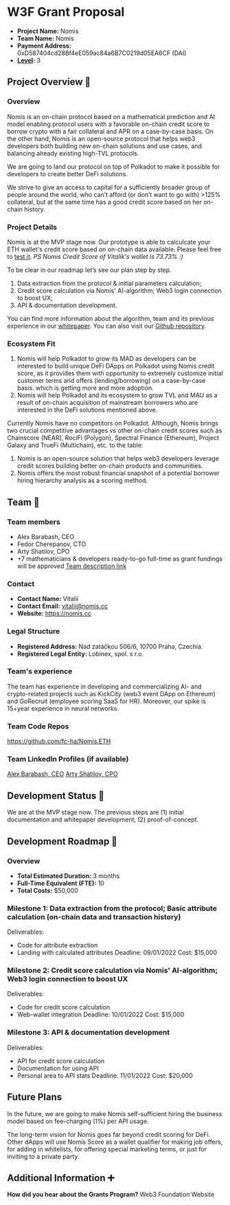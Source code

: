 # W3F Grant Proposal

- **Project Name:** Nomis
- **Team Name:** Nomis
- **Payment Address:** 0xD587404cd28Bf4eE059ac84a6B7C0219d05EA6CF (DAI)
- **[Level](https://github.com/w3f/Grants-Program/tree/master#level_slider-levels):** 3

## Project Overview :page_facing_up:

### Overview

Nomis is an on-chain protocol based on a mathematical prediction and AI model enabling protocol users with a favorable on-chain credit score to borrow crypto with a fair collateral and APR on a case-by-case basis. On the other hand, Nomis is an open-source protocol that helps web3 developers both building new on-chain solutions and use cases, and balancing already existing high-TVL protocols.

We are going to land our protocol on top of Polkadot to make it possible for developers to create better DeFi solutions.

We strive to give an access to capital for a sufficiently broader group of people around the world, who can’t afford (or don’t want to go with) >125% collateral, but at the same time has a good credit score based on her on-chain history.

### Project Details

Nomis is at the MVP stage now. Our prototype is able to calculcate your ETH wallet's credit score based on on-chain data available. Please feel free to [test it](https://nomis.cc/).
_PS Nomis Credit Score of Vitalik's wallet is 73.73% :)_

To be clear in our roadmap let’s see our plan step by step.
  1. Data extraction from the protocol & initial parameters calculation;
  2. Credit score calculation via Nomis' AI-algorithm; Web3 login connection to boost UX;
  3. API & documentation development.

You can find more information about the algorithm, team and its previous experience in our [whitepaper](https://artemshtlv.notion.site/e859b9e3bae6412fb99d6119a8d2e5a4#983f0507df904460aaaf7ef95e847798). You can also visit our [Github repository](https://github.com/fc-ha/Nomis.ETH).

### Ecosystem Fit

1. Nomis will help Polkadot to grow its MAD as developers can be interested to build unique DeFi DApps on Polkadot using Nomis credit score, as it provides them with opportunity to extremely customize initial customer terms and offers (lending/borrowing) on a case-by-case basis. which is getting more and more adoption.
2. Nomis will help Polkadot and its ecosystem to grow TVL and MAU as a result of on-chain acquisition of mainstream borrowers who are interested in the DeFi solutions mentioned above.

Currently Nomis have no competitors on Polkadot. Although, Nomis brings two crucial competitive advantages vs other on-chain credit scores such as Chainscore (NEAR), RociFi (Polygon), Spectral Finance (Ethereum), Project Galaxy and TrueFi (Multichain), etc. to the table:
  1. Nomis is an open-source solution that helps web3 developers leverage credit scores building better on-chain products and communities.
  2. Nomis offers the most robust financial snapshot of a potential borrower hiring hierarchy analysis as a scoring method.

## Team :busts_in_silhouette:

### Team members

- Alex Barabash, CEO
- Fedor Cherepanov, CTO
- Arty Shatilov, CPO
- +7 mathematicians & developers ready-to-go full-time as grant fundings will be approved
[Team description link](https://artemshtlv.notion.site/e859b9e3bae6412fb99d6119a8d2e5a4#8d6d2b96fa994dcf84ac142217d9ca77)

### Contact

- **Contact Name:** Vitalii
- **Contact Email:** vitalii@nomis.cc
- **Website:** https://nomis.cc

### Legal Structure

- **Registered Address:** Nad zatáčkou 506/6, 10700 Praha, Czechia.
- **Registered Legal Entity:** Lobinex, spol. s r.o.

### Team's experience

The team has experience in developing and commercializing AI- and crypto-related projects such as KickCity (web3 event DApp on Ethereum) and GoRecruit (employee scoring SaaS for HR). Moreover, our spike is 15+year experience in neural networks.

### Team Code Repos

https://github.com/fc-ha/Nomis.ETH

### Team LinkedIn Profiles (if available)

[Alex Barabash, CEO](https://cz.linkedin.com/in/alexander-barabash/ru?trk=people-guest_people_search-card)
[Arty Shatilov, CPO](https://www.linkedin.com/in/artemshatilov/)

## Development Status :open_book:

We are at the MVP stage now. The previous steps are (1) initial documentation and whitepaper development, (2) proof-of-concept.

## Development Roadmap :nut_and_bolt:

### Overview

- **Total Estimated Duration:** 3 months
- **Full-Time Equivalent (FTE):** 10
- **Total Costs:** $50,000

### Milestone 1: Data extraction from the protocol; Basic attribute calculation (on-chain data and transaction history)
Deliverables:
  - Code for attribute extraction
  - Landing with calculated attributes
Deadline: 09/01/2022
Cost: $15,000

### Milestone 2: Credit score calculation via Nomis' AI-algorithm; Web3 login connection to boost UX
Deliverables:
  - Code for credit score calculation
  - Web-wallet integration
Deadline: 10/01/2022
Cost: $15,000

### Milestone 3: API & documentation development
Deliverables:
  - API for credit score calculation
  - Documentation for using API
  - Personal area to API stats
Deadline: 11/01/2022
Cost: $20,000

## Future Plans

In the future, we are going to make Nomis self-sufficient hiring the business model based on fee-charging (1%) per API usage.

The long-term vision for Nomis goes far beyond credit scoring for DeFi. Other dApps will use Nomis Score as a wallet qualifier for making job offers, for adding in whitelists, for offering special marketing terms, or just for inviting to a private party. 

## Additional Information :heavy_plus_sign:

**How did you hear about the Grants Program?** Web3 Foundation Website
